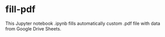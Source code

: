 # fill-pdf
This Jupyter notebook .ipynb fills automatically custom .pdf file with data from Google Drive Sheets. 


